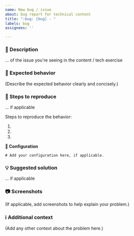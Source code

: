 ```yaml
---
name: New bug / issue
about: bug report for technical content
title: ":bug: [bug] - "
labels: bug
assignees: ''

---
```


### :memo: Description
... of the issue you're seeing in the content / tech exercise

### :checkered_flag: Expected behavior

(Describe the expected behavior clearly and concisely.)

### :running: Steps to reproduce
... if applicable

Steps to reproduce the behavior:

1. 
2. 
3. 

**:wrench: Configuration**

```properties
# Add your configuration here, if applicable.
```

### :bulb: Suggested solution
... if applicable

### :camera: Screenshots

(If applicable, add screenshots to help explain your problem.)

### :information_source: Additional context

(Add any other context about the problem here.)
